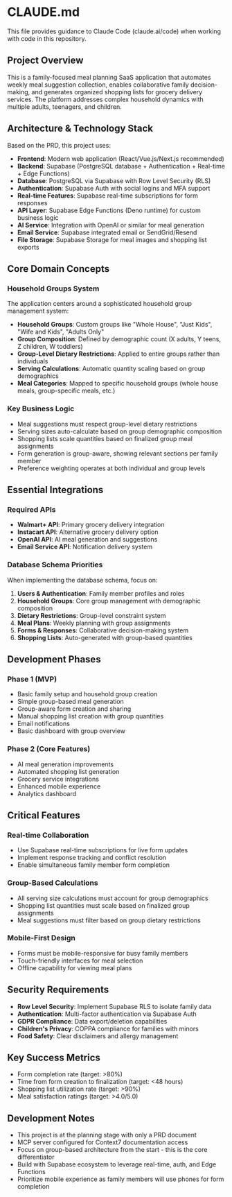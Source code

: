 # CLAUDE.md

This file provides guidance to Claude Code (claude.ai/code) when working with code in this repository.

## Project Overview

This is a family-focused meal planning SaaS application that automates weekly meal suggestion collection, enables collaborative family decision-making, and generates organized shopping lists for grocery delivery services. The platform addresses complex household dynamics with multiple adults, teenagers, and children.

## Architecture & Technology Stack

Based on the PRD, this project uses:

- **Frontend**: Modern web application (React/Vue.js/Next.js recommended)
- **Backend**: Supabase (PostgreSQL database + Authentication + Real-time + Edge Functions)
- **Database**: PostgreSQL via Supabase with Row Level Security (RLS)
- **Authentication**: Supabase Auth with social logins and MFA support
- **Real-time Features**: Supabase real-time subscriptions for form responses
- **API Layer**: Supabase Edge Functions (Deno runtime) for custom business logic
- **AI Service**: Integration with OpenAI or similar for meal generation
- **Email Service**: Supabase integrated email or SendGrid/Resend
- **File Storage**: Supabase Storage for meal images and shopping list exports

## Core Domain Concepts

### Household Groups System
The application centers around a sophisticated household group management system:

- **Household Groups**: Custom groups like "Whole House", "Just Kids", "Wife and Kids", "Adults Only"
- **Group Composition**: Defined by demographic count (X adults, Y teens, Z children, W toddlers)
- **Group-Level Dietary Restrictions**: Applied to entire groups rather than individuals
- **Serving Calculations**: Automatic quantity scaling based on group demographics
- **Meal Categories**: Mapped to specific household groups (whole house meals, group-specific meals, etc.)

### Key Business Logic
- Meal suggestions must respect group-level dietary restrictions
- Serving sizes auto-calculate based on group demographic composition
- Shopping lists scale quantities based on finalized group meal assignments
- Form generation is group-aware, showing relevant sections per family member
- Preference weighting operates at both individual and group levels

## Essential Integrations

### Required APIs
- **Walmart+ API**: Primary grocery delivery integration
- **Instacart API**: Alternative grocery delivery option  
- **OpenAI API**: AI meal generation and suggestions
- **Email Service API**: Notification delivery system

### Database Schema Priorities
When implementing the database schema, focus on:
1. **Users & Authentication**: Family member profiles and roles
2. **Household Groups**: Core group management with demographic composition
3. **Dietary Restrictions**: Group-level constraint system
4. **Meal Plans**: Weekly planning with group assignments
5. **Forms & Responses**: Collaborative decision-making system
6. **Shopping Lists**: Auto-generated with group-based quantities

## Development Phases

### Phase 1 (MVP)
- Basic family setup and household group creation
- Simple group-based meal generation  
- Group-aware form creation and sharing
- Manual shopping list creation with group quantities
- Email notifications
- Basic dashboard with group overview

### Phase 2 (Core Features)
- AI meal generation improvements
- Automated shopping list generation
- Grocery service integrations
- Enhanced mobile experience
- Analytics dashboard

## Critical Features

### Real-time Collaboration
- Use Supabase real-time subscriptions for live form updates
- Implement response tracking and conflict resolution
- Enable simultaneous family member form completion

### Group-Based Calculations
- All serving size calculations must account for group demographics
- Shopping list quantities must scale based on finalized group assignments
- Meal suggestions must filter based on group dietary restrictions

### Mobile-First Design
- Forms must be mobile-responsive for busy family members
- Touch-friendly interfaces for meal selection
- Offline capability for viewing meal plans

## Security Requirements

- **Row Level Security**: Implement Supabase RLS to isolate family data
- **Authentication**: Multi-factor authentication via Supabase Auth
- **GDPR Compliance**: Data export/deletion capabilities
- **Children's Privacy**: COPPA compliance for families with minors
- **Food Safety**: Clear disclaimers and allergy management

## Key Success Metrics

- Form completion rate (target: >80%)
- Time from form creation to finalization (target: <48 hours)  
- Shopping list utilization rate (target: >90%)
- Meal satisfaction ratings (target: >4.0/5.0)

## Development Notes

- This project is at the planning stage with only a PRD document
- MCP server configured for Context7 documentation access
- Focus on group-based architecture from the start - this is the core differentiator
- Build with Supabase ecosystem to leverage real-time, auth, and Edge Functions
- Prioritize mobile experience as family members will use phones for form completion